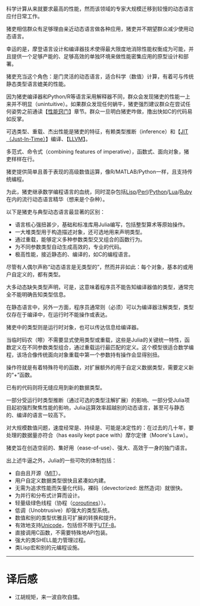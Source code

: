 科学计算从来就要求最高的性能，然而该领域的专家大规模迁移到较慢的动态语言应付日常工作。

猪吏相信群众有足够理由亲近动态语言做各种应用，猪吏并不期望群众减少使用动态语言。

幸运的是，摩登语言设计和编译器技术使得最大限度地消除性能权衡成为可能，并且提供一个足够产能的、足够高效的单独环境来做性能密集应用的原型设计和部署。

猪吏充当这个角色：是门灵活的动态语言，适合科学（数值）计算，有着可与传统静态类型语言媲美的性能。

因为猪吏编译器和Python/R等语言采用解释器不同，群众会发现猪吏的性能一上来并不明显（unintuitive）。如果群众发现任何蜗牛，猪吏强烈建议群众在尝试任何姿势之前通读【[性能窍门](./性能窍门 "Performance")】章节。群众一旦明白猪吏咋做，撸出快如C的代码易如反掌。

可选类型、重载、杰出性能是猪吏的特征，有赖类型推断（inference）和【[JIT（Just-In-Time）](https://en.wikipedia.org/wiki/Just-in-time_compilation "JIT")】编译、【[LLVM](https://en.wikipedia.org/wiki/Low_Level_Virtual_Machine "LLVM")】。

多范式、命令式（combining features of imperative），函数式、面向对象，猪吏样样在行。

猪吏提供简单且善于表现的高级数值运算，像R/MATLAB/Python一样，且支持传统编程。

为此，猪吏继承数学编程语言的血统，同时混杂包括[Lisp](https://en.wikipedia.org/wiki/Lisp_(programming_language) "Lisp")/[Perl](https://en.wikipedia.org/wiki/Perl_(programming_language) "Perl")/[Python](https://en.wikipedia.org/wiki/Python_(programming_language) "Python")/[Lua](https://en.wikipedia.org/wiki/Lua_(programming_language) "Lua")/[Ruby](https://en.wikipedia.org/wiki/Ruby_(programming_language) "Ruby")在内的流行动态语言精华（想来是个杂种）。

以下是猪吏与典型动态语言最显著的区别：

- 语言核心强扭甚少，基础和标准库用Julia编写，包括整型算术等原始操作。
- 一大堆类型用于构造描述对象，还可选地用来声明类型。
- 通过重载，能够定义多种参数类型交叉组合的函数行为。
- 为不同参数类型自动生成高效的，专业的代码。
- 极高性能，接近静态的、编译的，如C的编程语言。

尽管有人偶尔声称“动态语言是无类型的”，然而并非如此：每个对象，基本的或用户自定义的，都有类型。

大多动态缺失类型声明，可是，这意味着程序员不能告知编译器值的类型，通常完全不能明确告知类型信息。

在静态语言中，另外一方面，程序员通常则（必须）可以为编译器注解类型，类型仅存在于编译中，在运行时不能操作或表达。

猪吏中的类型则是运行时对象，也可以传达信息给编译器。

当临时码农（嚓）不需要显式使用类型或重载，这些是Julia的关键统一特性，函数定义在不同参数类型组合，通过重载运行最匹配的定义。这个模型很适合数学编程，该场合像传统面向对象重载中第一个参数持有操作会显得别扭。

操作符就是有着特殊符号的函数，对扩展额外的用于自定义数据类型，需要定义新的“+”函数。

已有的代码则将无缝应用到新的数据类型。

一部分受运行时类型推断（通过可选的类型注解扩展）的影响、一部分受Julia项目起初强烈聚焦性能的影响，Julia运算效率超越别的动态语言，甚至可与静态的、编译的语言一较高下。

对大规模数值问题，速度经常是、持续是、可能是决定性的：在过去的几十年，要处理的数据量亦符合（has easily kept pace with）摩尔定律（Moore's Law）。

猪吏旨在创造空前的、集好用（ease-of-use）、强大、高效于一身的独门语言。

出上述牛逼之外，Julia的一些可吹的体制包括：

- 自由且开源（[MIT](https://github.com/JuliaLang/julia/blob/master/LICENSE.md "MIT")）。
- 用户自定义数据类型很快且紧凑如内建。
- 无需为追求性能而矢量化代码，裸码（devectorized: 居然造词）就很快。
- 为并行和分布式计算而设计。
- 轻量级绿色线程（协程（[coroutines](https://en.wikipedia.org/wiki/Coroutine "Coroutine")））。
- 低调（Unobtrusive）却强大的类型系统。
- 数值和别的类型优雅且可扩展的转换和提升。
- 有效地支持[Unicode](https://en.wikipedia.org/wiki/Unicode "Unicode")，包括但不限于[UTF-8](https://en.wikipedia.org/wiki/UTF-8 "UTF-8")。
- 直接调用C函数，不需要特殊地API包装。
- 强大的类SHELL能力管理过程。
- 类Lisp宏和别的元编程设施。

---
# 译后感

- 江胡规矩，来一波自吹自擂。
